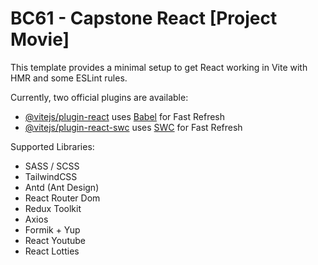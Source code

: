 # BC61 - Capstone React [Project Movie]

This template provides a minimal setup to get React working in Vite with HMR and some ESLint rules.

Currently, two official plugins are available:

- [@vitejs/plugin-react](https://github.com/vitejs/vite-plugin-react/blob/main/packages/plugin-react/README.md) uses [Babel](https://babeljs.io/) for Fast Refresh
- [@vitejs/plugin-react-swc](https://github.com/vitejs/vite-plugin-react-swc) uses [SWC](https://swc.rs/) for Fast Refresh

Supported Libraries:
- SASS / SCSS
- TailwindCSS
- Antd (Ant Design)
- React Router Dom
- Redux Toolkit
- Axios
- Formik + Yup
- React Youtube
- React Lotties
